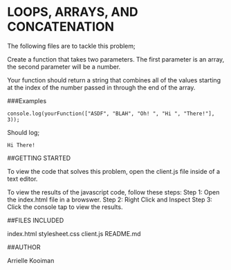 # LOOPS, ARRAYS, AND CONCATENATION

The following files are to tackle this problem;

Create a function that takes two parameters. The first parameter is an array, the second parameter will be a number.

Your function should return a string that combines all of the values starting at the index of the number passed in through the end of the array.

###Examples

```
console.log(yourFunction(["ASDF", "BLAH", "Oh! ", "Hi ", "There!"], 3));
```
Should log;
```
Hi There!
```

##GETTING STARTED

To view the code that solves this problem, open the client.js file inside of a text editor.

To view the results of the javascript code, follow these steps:
Step 1: Open the index.html file in a browswer.
Step 2: Right Click and Inspect
Step 3: Click the console tap to view the results.

##FILES INCLUDED

index.html
stylesheet.css
client.js
README.md

##AUTHOR

Arrielle Kooiman

